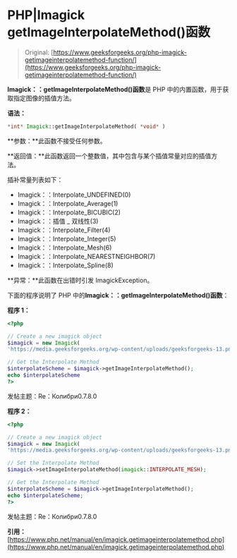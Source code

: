 # PHP|Imagick getImageInterpolateMethod()函数

> Original: [https://www.geeksforgeeks.org/php-imagick-getimageinterpolatemethod-function/](https://www.geeksforgeeks.org/php-imagick-getimageinterpolatemethod-function/)

**Imagick：：getImageInterpolateMethod()函数**是 PHP 中的内置函数，用于获取指定图像的插值方法。

**语法：**

```php
*int* Imagick::getImageInterpolateMethod( *void* )
```

**参数：**此函数不接受任何参数。

**返回值：**此函数返回一个整数值，其中包含与某个插值常量对应的插值方法。

插补常量列表如下：

*   Imagick：：Interpolate_UNDEFINED(0)
*   Imagick：：Interpolate_Average(1)
*   Imagick：：Interpolate_BICUBIC(2)
*   Imagick：：插值 _ 双线性(3)
*   Imagick：：Interpolate_Filter(4)
*   Imagick：：Interpolate_Integer(5)
*   Imagick：：Interpolate_Mesh(6)
*   Imagick：：Interpolate_NEARESTNEIGHBOR(7)
*   Imagick：：Interpolate_Spline(8)

**异常：**此函数在出错时引发 ImagickException。

下面的程序说明了 PHP 中的**Imagick：：getImageInterpolateMethod()函数**：

**程序 1：**

```php
<?php

// Create a new imagick object
$imagick = new Imagick(
'https://media.geeksforgeeks.org/wp-content/uploads/geeksforgeeks-13.png');

// Get the Interpolate Method
$interpolateScheme = $imagick->getImageInterpolateMethod();
echo $interpolateScheme
?>
```

发帖主题：Re：Колибри0.7.8.0

**程序 2：**

```php
<?php

// Create a new imagick object
$imagick = new Imagick(
'https://media.geeksforgeeks.org/wp-content/uploads/geeksforgeeks-13.png');

// Set the Interpolate Method
$imagick->setImageInterpolateMethod(imagick::INTERPOLATE_MESH);

// Get the Interpolate Method
$interpolateScheme = $imagick->getImageInterpolateMethod();
echo $interpolateScheme;
?>
```

发帖主题：Re：Колибри0.7.8.0

**引用：**[https://www.php.net/manual/en/imagick.getimageinterpolatemethod.php](https://www.php.net/manual/en/imagick.getimageinterpolatemethod.php)